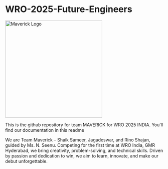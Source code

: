 # WRO-2025-Future-Engineers
<img width="309" height="309" alt="Maverick Logo" src="https://github.com/user-attachments/assets/e8a05800-0034-40bf-95e7-3ad27c5d8f7a" />

This is the github repository for team MAVERICK for WRO 2025 INDIA. You'll find our documentation in this readme

We are Team Maverick – Shaik Sameer, Jagadeswar, and Rino Shajan, guided by Ms. N. Seenu. Competing for the first time at WRO India, GMR Hyderabad, we bring creativity, problem-solving, and technical skills. Driven by passion and dedication to win, we aim to learn, innovate, and make our debut unforgettable.

